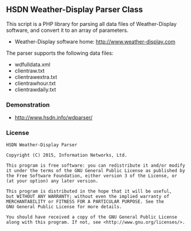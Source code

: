 ## HSDN Weather-Display Parser Class

This script is a PHP library for parsing all data files of Weather-Display software, and convert it to an array of parameters.

- Weather-Display software home: http://www.weather-display.com

The parser supports the following data files:
- wdfulldata.xml
- clientraw.txt
- clientrawextra.txt
- clientrawhour.txt
- clientrawdaily.txt

### Demonstration
- http://www.hsdn.info/wdparser/

### License
    HSDN Weather-Display Parser

    Copyright (C) 2015, Information Networks, Ltd.

    This program is free software: you can redistribute it and/or modify
    it under the terms of the GNU General Public License as published by
    the Free Software Foundation, either version 3 of the License, or
    (at your option) any later version.

    This program is distributed in the hope that it will be useful,
    but WITHOUT ANY WARRANTY; without even the implied warranty of
    MERCHANTABILITY or FITNESS FOR A PARTICULAR PURPOSE. See the
    GNU General Public License for more details.

    You should have received a copy of the GNU General Public License
    along with this program. If not, see <http://www.gnu.org/licenses/>.
